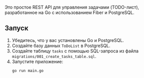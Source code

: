 Это простое REST API для управления задачами (TODO-лист), разработанное на Go с использованием Fiber и PostgreSQL.

## Запуск

1. Убедитесь, что у вас установлены Go и PostgreSQL.
2. Создайте базу данных `ToDoList` в PostgreSQL.
3. Создайте таблицу `tasks` с помощью SQL-запроса из файла `migrations/001_create_tasks_table.sql`.
4. Запустите приложение:
   ```bash
   go run main.go